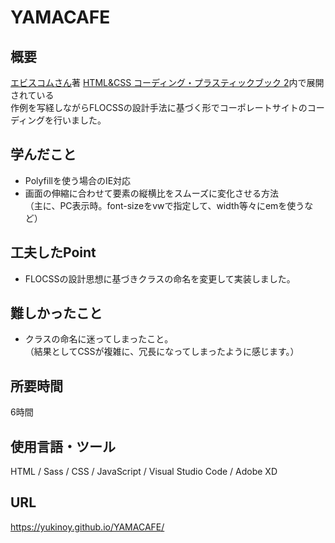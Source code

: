 # YAMACAFE

## 概要
[エビスコムさん](https://ebisu.com/)著 [HTML&CSS コーディング・プラスティックブック 2](https://ep.ebisu.com/practice02/)内で展開されている<br>
作例を写経しながらFLOCSSの設計手法に基づく形でコーポレートサイトのコーディングを行いました。

## 学んだこと
- Polyfillを使う場合のIE対応
- 画面の伸縮に合わせて要素の縦横比をスムーズに変化させる方法<br>
（主に、PC表示時。font-sizeをvwで指定して、width等々にemを使うなど）

## 工夫したPoint
- FLOCSSの設計思想に基づきクラスの命名を変更して実装しました。

## 難しかったこと
- クラスの命名に迷ってしまったこと。<br>
（結果としてCSSが複雑に、冗長になってしまったように感じます。）

## 所要時間
6時間

## 使用言語・ツール
HTML / Sass / CSS / JavaScript / Visual Studio Code / Adobe XD

## URL
https://yukinoy.github.io/YAMACAFE/
